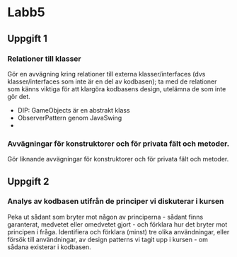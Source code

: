 # Labb5

## Uppgift 1

### Relationer till klasser
Gör en avvägning kring relationer till externa klasser/interfaces (dvs klasser/interfaces som inte är en del av kodbasen); ta med de relationer som känns viktiga för att klargöra kodbasens design, utelämna de som inte gör det.
- DIP: GameObjects är en abstrakt klass
- ObserverPattern genom JavaSwing
- 

### Avvägningar för konstruktorer och för privata fält och metoder.
Gör liknande avvägningar för konstruktorer och för privata fält och metoder.


## Uppgift 2 

### Analys av kodbasen utifrån de principer vi diskuterar i kursen
Peka ut sådant som bryter mot någon av principerna - sådant finns garanterat, medvetet eller omedvetet gjort - och förklara hur det bryter mot principen i fråga.
Identifiera och förklara (minst) tre olika användningar, eller försök till användningar, av design patterns vi tagit upp i kursen - om sådana existerar i kodbasen.
